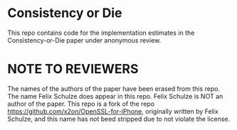 # Consistency or Die
This repo contains code for the implementation estimates in the Consistency-or-Die paper under anonymous review.

# NOTE TO REVIEWERS
The names of the authors of the paper have been erased from this repo. The name Felix Schulze does appear in this repo. Felix Schulze is NOT an author of the paper. This repo is a fork of the repo https://github.com/x2on/OpenSSL-for-iPhone, originally written by Felix Schulze, and this name has not beed stripped due to not violate the license.

